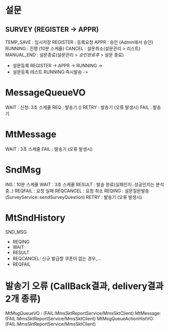 # 설문
## SURVEY (REGISTER -> APPR)
TEMP_SAVE   : 임시저장
REGISTER    : 등록요청
APPR        : 승인 (Admin에서 승인)
RUNNING     : 진행 (10분 스케쥴)
CANCEL      : 설문취소(설문관리 > 리스트)
MANUAL_END  : 설문종료(설문관리 > *승인완료후* > 설문 종료)


* 설문등록
REGISTER -> APPR -> RUNNING ->
* 설문등록 테스트
RUNNING:즉시발송 ->  

# MessageQueueVO
WAIT        : 신청: 3초 스케쥴 
REQ         : 발송기 ()
RETRY       : 발송기 (오류 발생시)
FAIL        : 발송기

# MtMessage
WAIT        : 3초 스케쥴
FAIL        : 발송기 (오류 발생시)

# SndMsg
INS         : 10분 스케쥴
WAIT        : 3초 스케쥴
RESULT      : 발송 완료(실패인지..성공인지는 분석중..)
REQFAIL     : 요청 실패
REQCANCEL   : 요청 취소
REQING      : 설문질문발송 (SurveyService::sendSurveyQuestion)
RETRY       : 발송기 (오류 발생시)

# MtSndHistory


SND_MSG
   - REQING
   - WAIT
   - RESULT
   - REQCANCEL: 신규 발급할 쿠폰이 없는 경우,...
   - REQFAIL



# 발송기 오류 (CallBack결과, delivery결과  2개 종류)
MtMsgQueueVO : (FAIL:MmsSktReportService/MmsSktClient)
MtMessage: (FAIL:MmsSktReportService/MmsSktClient)
MtMsgQueueActionHistVO: (FAIL:MmsSktReportService/MmsSktClient)
